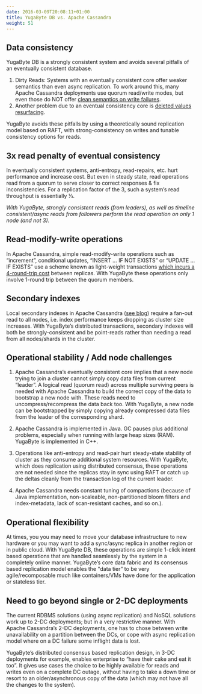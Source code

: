 ```yaml
---
date: 2016-03-09T20:08:11+01:00
title: YugaByte DB vs. Apache Cassandra
weight: 51
---
```


## Data consistency
YugaByte DB is a strongly consistent system and avoids several pitfalls of an eventually consistent database.

1. Dirty Reads: Systems with an eventually consistent core offer weaker semantics than even async
replication. To work around this, many Apache Cassandra deployments use quorum read/write modes, but
even those do NOT offer [clean semantics on write
failures](https://stackoverflow.com/questions/12156517/whats-the-difference-between-paxos-and-wr-n-in-cassandra).
2. Another problem due to an eventual consistency core is [deleted values
   resurfacing](https://stackoverflow.com/questions/35392430/cassandra-delete-not-working). 

YugaByte avoids these pitfalls by using a theoretically sound replication model based on RAFT, with
strong-consistency on writes and tunable consistency options for reads.

## 3x read penalty of eventual consistency
In eventually consistent systems, anti-entropy, read-repairs, etc. hurt performance and increase cost. But even in steady state, read operations read from a quorum to serve closer to correct responses & fix inconsistencies. For a replication factor of the 3, such a system’s read throughput is essentially ⅓.

*With YugaByte, strongly consistent reads (from leaders), as well as timeline consistent/async reads
from followers perform the read operation on only 1 node (and not 3).*

## Read-modify-write operations
In Apache Cassandra, simple read-modify-write operations such as “increment”, conditional updates,
“INSERT …  IF NOT EXISTS” or “UPDATE ... IF EXISTS” use a scheme known as light-weight transactions
[which incurs a 4-round-trip
cost](https://teddyma.gitbooks.io/learncassandra/content/concurrent/concurrency_control.html) between replicas. With YugaByte these operations only involve
1-round trip between the quorum members.

## Secondary indexes
Local secondary indexes in Apache Cassandra ([see
blog](https://pantheon.io/blog/cassandra-scale-problem-secondary-indexes)) require a fan-out read to all nodes, i.e.
index performance keeps dropping as cluster size increases. With YugaByte’s distributed
transactions, secondary indexes will both be strongly-consistent and be point-reads rather than
needing a read from all nodes/shards in the cluster.

## Operational stability / Add node challenges

1. Apache Cassandra’s eventually consistent core implies that a new node trying to join a cluster
cannot simply copy data files from current “leader”. A logical read (quorum read) across multiple
surviving peers is needed with Apache Cassandra to build the correct copy of the data to bootstrap a
new node with. These reads need to uncompress/recompress the data back too. With YugaByte, a new
node can be bootstrapped by simply copying already compressed data files from the leader of the
corresponding shard.

2. Apache Cassandra is implemented in Java. GC pauses plus additional problems, especially when running
with large heap sizes (RAM). YugaByte is implemented in C++.
3. Operations like anti-entropy and read-pair hurt steady-state stability of cluster as they consume
additional system resources. With YugaByte, which does replication using distributed consensus,
these operations are not needed since the replicas stay in sync using RAFT or catch up the deltas
cleanly from the transaction log of the current leader.
4. Apache Cassandra needs constant tuning of compactions (because of Java implementation,
non-scaleable, non-partitioned bloom filters and index-metadata, lack of scan-resistant caches, and
so on.).

## Operational flexibility 

At times, you you may need to move your database infrastructure to new hardware or you may want to add a sync/async replica in another region or in public cloud. With YugaByte DB, these operations are simple 1-click intent based operations that are handled seamlessly by the system in a completely online manner. YugaByte’s core data fabric and its consensus based replication model enables the "data tier” to be very agile/recomposable much like containers/VMs have done for the application or stateless tier.

## Need to go beyond single or 2-DC deployments
The current RDBMS solutions (using async replication) and NoSQL solutions work up to 2-DC
deployments; but in a very restrictive manner. With Apache Cassandra’s 2-DC deployments, one has to
chose between write unavailability on a partition between the DCs, or cope with async replication
model where on a DC failure some inflight data is lost. 

YugaByte’s distributed consensus based replication design, in 3-DC deployments for example, enables
enterprise to “have their cake and eat it too”. It gives use cases the choice to be highly available
for reads and writes even on a complete DC outage, without having to take a down time or resort to
an older/asynchronous copy of the data (which may not have all the changes to the system).